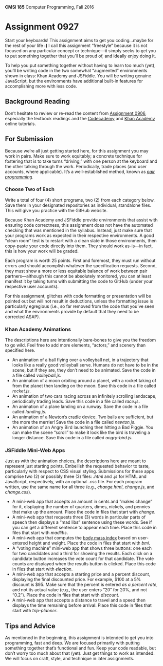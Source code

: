 **CMSI 185** Computer Programming, Fall 2016

# Assignment 0927

Start your keyboards! This assignment aims to get you coding…maybe for the rest of your life **:)** I call this assignment “freestyle” because it is not focused on any particular concept or technique—it simply seeks to get you to put something together that you’ll be proud of, and ideally enjoy doing it.

To help you put something together without having to learn too much (yet), you’ll be writing code in the two somewhat “augmented” environments shown in class: Khan Academy and JSFiddle. You will be writing genuine JavaScript, but the environments have additional built-in features for accomplishing more with less code.

## Background Reading
Don’t hesitate to review or re-read the content from [Assignment 0906](http://myweb.lmu.edu/dondi/fall2016/cmsi185/cmsi185-fall2016-hw0906.pdf), especially the textbook readings and the [Codecademy](http://www.codecademy.com/courses/getting-started-v2/0/1) and [Khan Academy](https://www.khanacademy.org/computing/computer-programming/programming) online tutorials.

## For Submission

Because we’re all just getting started here, for this assignment you may work in pairs. Make sure to work equitably; a concrete technique for fostering that is to take turns “driving,” with one person at the keyboard and the other talking through the work. Periodically, trade places (and user accounts, where applicable). It’s a well-established method, known as [_pair programming_](https://en.wikipedia.org/wiki/Pair_programming).

### Choose Two of Each
Write a total of four (4) short programs, two (2) from each category below. Save them in your designated repositories as individual, standalone files. This will give you practice with the GitHub website.

Because Khan Academy and JSFiddle provide environments that assist with ensuring code correctness, this assignment does not have the automated checking that was mentioned in the syllabus. Instead, just make sure that your programs work as expected in their respective environments. A good “clean room” test is to restart with a clean slate in those environments, then copy-paste your code directly into them. They should work as-is—in fact, this is how your work will be graded.

Each program is worth 25 points. First and foremost, they must run without errors and should accomplish whatever the specification requests. Second, they must show a more or less equitable balance of work between pair partners—although this cannot be absolutely monitored, you can at least manifest it by taking turns with submitting the code to GitHub (under your respective user accounts).

For this assignment, glitches with code formatting or presentation will be pointed out but will not result in deductions, unless the formatting issue is particularly egregious (i.e., so far removed from the code that you’ve seen and what the environments provide by default that they need to be corrected ASAP).

### Khan Academy Animations
The descriptions here are intentionally bare-bones to give you the freedom to go wild. Feel free to add more elements, “actors,” and scenery than specified here.

- An animation of a ball flying over a volleyball net, in a trajectory that looks like a really good volleyball serve. Humans do not have to be in the scene, but if they are, they don’t need to be animated. Save the code in a file called _volleyball.js_.
- An animation of a moon orbiting around a planet, with a rocket taking of from the planet then landing on the moon. Save this code in a file called _rocket.js_.
- An animation of two cars racing across an infinitely scrolling landscape, periodically trading leads. Save this code in a file called _race.js_.
- An animation of a plane landing on a runway. Save the code in a file called _landing.js_.
- An animation of a [Newton’s cradle](https://en.wikipedia.org/wiki/Newton%27s_cradle) device. Two balls are sufficient, but the more the merrier! Save the code in a file called _newton.js_.
- An animation of an Angry Bird launching then hitting a Bad Piggie. You can make the scene “scroll” to make it look like the bird is traveling a longer distance. Save this code in a file called _angry-bird.js_.

### JSFiddle Mini-Web Apps
Just as with the animation choices, the descriptions here are meant to represent just starting points. Embellish the requested behavior to taste, particularly with respect to CSS visual styling. Submissions for these apps comprise two (2) or possibly three (3) files: _.html_ and _.js_ for HTML and JavaScript, respectively, with an optional _.css_ file. For each program written, use the same name for all three (e.g., _change.html_, _change.js_, and _change.css_).

- A mini-web app that accepts an amount in cents and “makes change” for it, displaying the number of quarters, dimes, nickels, and pennies that make up the amount. Place the code in files that start with _change_.
- A mini-web app that requests three (3) words in particular parts of speech then displays a “mad libs” sentence using these words. See if you can get a different sentence to appear each time. Place this code in files that start with _madlibs_.
- A mini-web app that computes the [body mass index](https://en.wikipedia.org/wiki/Body_mass_index) based on user-entered height and weight. Place the code in files that start with _bmi_.
- A “voting machine” mini-web app that shows three buttons: one each for two candidates and a third for showing the results. Each click on a candidate button increases the vote count for that candidate. The vote counts are displayed when the results button is clicked. Place this code in files that start with _election_.
- A mini-web app that accepts a starting price and a percent discount, displaying the final discounted price. For example, $100 at a 5% discount is $95. Make sure that the percent is entered _as a percent rate_, and not its actual value (e.g., the user enters “20” for 20%, and not “0.2”). Place the code in files that start with _discount_.
- A mini-web app that accepts a distance to travel and a speed then displays the time remaining before arrival. Place this code in files that start with _trip-planner_.

## Tips and Advice

As mentioned in the beginning, this assignment is intended to get you into programming, fast and deep. We are focused primarily with putting something together that’s functional and fun. Keep your code readable, but don’t worry too much about that (yet). Just get things to work as intended. We will focus on craft, style, and technique in later assignments.
